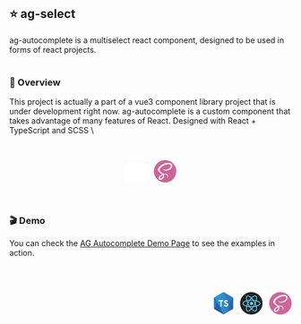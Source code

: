 ##  :star: ag-select

ag-autocomplete is a  multiselect react component, designed to be used in forms of react projects.
\
&nbsp;
### :eyes: Overview

This project is actually a part of a vue3 component library  project that is under development right now.
ag-autocomplete is a custom component that takes advantage of many features of React. Designed with React + TypeScript and SCSS 
\

<br>
<p align="center"><img src="./src/assets/image/autocomplete.gif" alt="drawing" width="40"  height="40" /> &nbsp;&nbsp;<img src="./src/assets/image/sass-logo.png" alt="drawing" width="40"  height="40" /></p>

&nbsp;
### :clapper: Demo

You can check the [AG Autocomplete Demo Page](https://arsendemirci-ag-select.netlify.app/)  to see the examples in action. 

<br>
<br>
<p align="right"><img src="./src/assets/image/ts-logo.png" alt="drawing" width="35"  height="40" /> &nbsp;&nbsp;<img src="./src/assets/image/react-logo.png" alt="drawing" width="40"  height="40" /> &nbsp;&nbsp;<img src="./src/assets/image/sass-logo.png" alt="drawing" width="40"  height="40" /> </p>